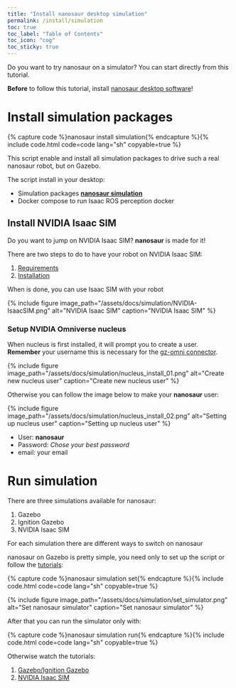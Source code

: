 ```yaml
---
title: "Install nanosaur desktop simulation"
permalink: /install/simulation
toc: true
toc_label: "Table of Contents"
toc_icon: "cog"
toc_sticky: true
---
```


Do you want to try nanosaur on a simulator? You can start directly from this tutorial.

 **Before** to follow this tutorial, install [nanosaur desktop software](/install/desktop)!

# Install simulation packages

{% capture code %}nanosaur install simulation{% endcapture %}{% include code.html code=code lang="sh" copyable=true %}

This script enable and install all simulation packages to drive such a real nanosaur robot, but on Gazebo.

The script install in your desktop:
 * Simulation packages [**nanosaur simulation**](https://github.com/rnanosaur/nanosaur_simulations.git)
 * Docker compose to run Isaac ROS perception docker

## Install NVIDIA Isaac SIM

Do you want to jump on NVIDIA Isaac SIM? **nanosaur** is made for it!

There are two steps to do to have your robot on NVIDIA Isaac SIM:
1. [Requirements](https://docs.omniverse.nvidia.com/app_isaacsim/app_isaacsim/requirements.html)
2. [Installation](https://docs.omniverse.nvidia.com/app_isaacsim/app_isaacsim/install_basic.html)

When is done, you can use Isaac SIM with your robot

{% include figure image_path="/assets/docs/simulation/NVIDIA-IsaacSIM.png" alt="NVIDIA Isaac SIM" caption="NVIDIA Isaac SIM" %}

### Setup NVIDIA Omniverse nucleus

When nucleus is first installed, it will prompt you to create a user.
**Remember** your username this is necessary for the [gz-omni connector](/tutorial/isaacsim-connector).

{% include figure image_path="/assets/docs/simulation/nucleus_install_01.png" alt="Create new nucleus user" caption="Create new nucleus user" %}

Otherwise you can follow the image below to make your **nanosaur** user:

{% include figure image_path="/assets/docs/simulation/nucleus_install_02.png" alt="Setting up nucleus user" caption="Setting up nucleus user" %}

* User: **nanosaur**
* Password: *Chose your best password*
* email: your email

# Run simulation

There are three simulations available for nanosaur:
1. Gazebo
2. Ignition Gazebo
3. NVIDIA Isaac SIM

For each simulation there are different ways to switch on nanosaur

nanosaur on Gazebo is pretty simple, you need only to set up the script or follow the [tutorials](/tutorial):

{% capture code %}nanosaur simulation set{% endcapture %}{% include code.html code=code lang="sh" copyable=true %}

{% include figure image_path="/assets/docs/simulation/set_simulator.png" alt="Set nanosaur simulator" caption="Set nanosaur simulator" %}

After that you can run the simulator only with:

{% capture code %}nanosaur simulation run{% endcapture %}{% include code.html code=code lang="sh" copyable=true %}

Otherwise watch the tutorials:
1. [Gazebo/Ignition Gazebo](/tutorial/gazebo-simulation)
2. [NVIDIA Isaac SIM](/tutorial/isaacsim-simulation)